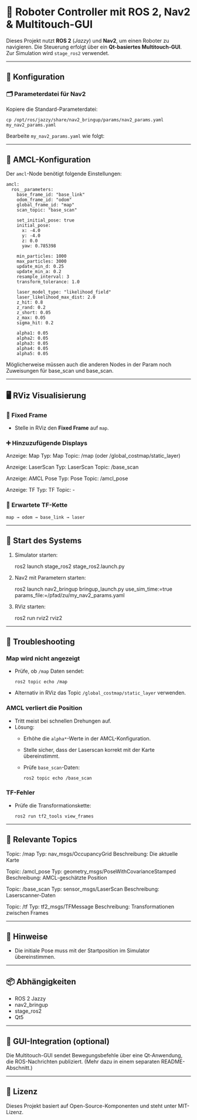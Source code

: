 # 🤖 Roboter Controller mit ROS 2, Nav2 & Multitouch-GUI

Dieses Projekt nutzt **ROS 2** (*Jazzy*) und **Nav2**, um einen Roboter zu navigieren. Die Steuerung erfolgt über ein **Qt-basiertes Multitouch-GUI**. Zur Simulation wird `stage_ros2` verwendet.

---

## 🔧 Konfiguration

### 🗂️ Parameterdatei für Nav2

Kopiere die Standard-Parameterdatei:

    cp /opt/ros/jazzy/share/nav2_bringup/params/nav2_params.yaml my_nav2_params.yaml

Bearbeite `my_nav2_params.yaml` wie folgt:

---

## 📍 AMCL-Konfiguration

Der `amcl`-Node benötigt folgende Einstellungen:

    amcl:
      ros__parameters:
        base_frame_id: "base_link"
        odom_frame_id: "odom"
        global_frame_id: "map"
        scan_topic: "base_scan"

        set_initial_pose: true
        initial_pose:
          x: -4.0
          y: -4.0
          z: 0.0
          yaw: 0.785398

        min_particles: 1000
        max_particles: 3000
        update_min_d: 0.25
        update_min_a: 0.2
        resample_interval: 3
        transform_tolerance: 1.0

        laser_model_type: "likelihood_field"
        laser_likelihood_max_dist: 2.0
        z_hit: 0.8
        z_rand: 0.2
        z_short: 0.05
        z_max: 0.05
        sigma_hit: 0.2

        alpha1: 0.05
        alpha2: 0.05
        alpha3: 0.05
        alpha4: 0.05
        alpha5: 0.05

Möglicherweise müssen auch die anderen Nodes in der Param noch Zuweisungen für base\_scan und base\_scan.

---

## 🖥️ RViz Visualisierung

### 🧭 Fixed Frame

- Stelle in RViz den **Fixed Frame** auf `map`.

### ➕ Hinzuzufügende Displays

Anzeige: Map
Typ: Map
Topic: /map (oder /global_costmap/static_layer)

Anzeige: LaserScan
Typ: LaserScan
Topic: /base_scan

Anzeige: AMCL Pose
Typ: Pose
Topic: /amcl_pose

Anzeige: TF
Typ: TF
Topic: -

### 🔗 Erwartete TF-Kette

    map → odom → base_link → laser

---

## 🚀 Start des Systems

1. Simulator starten:

    ros2 launch stage_ros2 stage_ros2.launch.py

2. Nav2 mit Parametern starten:

    ros2 launch nav2_bringup bringup_launch.py use_sim_time:=true params_file:=/pfad/zu/my_nav2_params.yaml

3. RViz starten:

    ros2 run rviz2 rviz2

---

## 🧪 Troubleshooting

### Map wird nicht angezeigt

- Prüfe, ob `/map` Daten sendet:

      ros2 topic echo /map

- Alternativ in RViz das Topic `/global_costmap/static_layer` verwenden.

### AMCL verliert die Position

- Tritt meist bei schnellen Drehungen auf.
- Lösung:
  - Erhöhe die `alpha*`-Werte in der AMCL-Konfiguration.
  - Stelle sicher, dass der Laserscan korrekt mit der Karte übereinstimmt.
  - Prüfe `base_scan`-Daten:

        ros2 topic echo /base_scan

### TF-Fehler

- Prüfe die Transformationskette:

      ros2 run tf2_tools view_frames

---

## 📡 Relevante Topics

Topic: /map
Typ: nav_msgs/OccupancyGrid
Beschreibung: Die aktuelle Karte

Topic: /amcl_pose
Typ: geometry_msgs/PoseWithCovarianceStamped
Beschreibung: AMCL-geschätzte Position

Topic: /base_scan
Typ: sensor_msgs/LaserScan
Beschreibung: Laserscanner-Daten

Topic: /tf
Typ: tf2_msgs/TFMessage
Beschreibung: Transformationen zwischen Frames

---

## 📝 Hinweise

- Die initiale Pose muss mit der Startposition im Simulator übereinstimmen.

---

## 📦 Abhängigkeiten

- ROS 2 Jazzy
- nav2_bringup
- stage_ros2
- Qt5 

---

## 📍 GUI-Integration (optional)

Die Multitouch-GUI sendet Bewegungsbefehle über eine Qt-Anwendung, die ROS-Nachrichten publiziert. (Mehr dazu in einem separaten README-Abschnitt.)

---

## 📁 Lizenz

Dieses Projekt basiert auf Open-Source-Komponenten und steht unter MIT-Lizenz.

